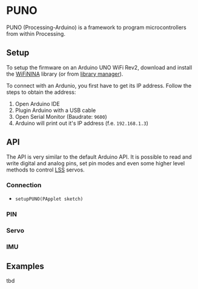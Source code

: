 # PUNO
PUNO (Processing-Arduino) is a framework to program microcontrollers from within Processing.

## Setup

To setup the firmware on an Arduino UNO WiFi Rev2, download and install the [WiFiNINA](https://github.com/arduino-libraries/WiFiNINA) library (or from [library manager](https://www.arduino.cc/en/guide/libraries#toc2)).

To connect with an Ardunio, you first have to get its IP address. Follow the steps to obtain the address:

1. Open Arduino IDE
2. Plugin Arduino with a USB cable
3. Open Serial Monitor (Baudrate: `9600`)
4. Arduino will print out it's IP address (f.e. `192.168.1.3`)

## API
The API is very similar to the default Arduino API. It is possible to read and write digital and analog pins, set pin modes and even some higher level methods to control [LSS](http://www.lynxmotion.com/c-189-smart-servos.aspx) servos.

### Connection

- `setupPUNO(PApplet sketch)`

### PIN

### Servo

### IMU

## Examples
tbd
